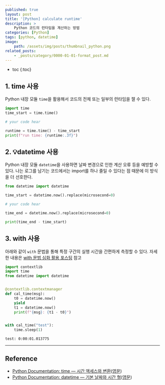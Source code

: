 ```yaml
---
published: true
layout: post
title: '[Python] calculate runtime'
description: >
    Python 코드의 런타임을 계산하는 방법
categories: [Python]
tags: [python, datetime]
image:
    path: /assets/img/posts/thumbnail_python.png
related_posts:
    - _posts/category/0000-01-01-format_post.md
---
```

* toc
{:toc}

## 1. time 사용

Python 내장 모듈 `time`을 활용해서 코드의 전체 또는 일부의 런타임을 잴 수 있다.  

```python
import time
time_start = time.time()

# your code hear

runtime = time.time() - time_start
print(f"run time: {runtime:.3f}")
```

## 2. 💡datetime 사용

Python 내장 모듈 `datetime`을 사용하면 날짜 변경으로 인한 계산 오류 등을 예방할 수 있다. 나는 로그를 남기는 코드에서는 import를 하나 줄일 수 있다는 점 때문에 이 방식을 더 선호한다.  

```python
from datetime import datetime

time_start = datetime.now().replace(microsecond=0)

# your code hear

time_end = datetime.now().replace(microsecond=0)

print(time_end - time_start)
```

## 3. with 사용

아래와 같이 `with` 문법을 통해 특정 구간의 실행 시간을 간편하게 측정할 수 있다. 자세한 내용은 [with 문법 심화 활용 포스팅](/python/python_with/) 참고  

```python
import contextlib
import time
from datetime import datetime


@contextlib.contextmanager
def cal_time(msg):
    t0 = datetime.now()
    yield
    t1 = datetime.now()
    print(f"{msg}: {t1 - t0}")


with cal_time("test"):
    time.sleep(1)
```
```
test: 0:00:01.013775
```

---
## Reference
- [Python Documentation: time — 시간 액세스와 변환](https://docs.python.org/ko/3/library/time.html)([영문](https://docs.python.org/3/library/time.html))
- [Python Documentation: datetime — 기본 날짜와 시간 형](https://docs.python.org/ko/3/library/datetime.html)([영문](https://docs.python.org/3/library/datetime.html))